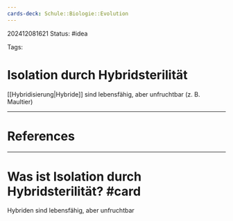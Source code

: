 ```yaml
---
cards-deck: Schule::Biologie::Evolution
---
```

202412081621
Status: #idea

Tags:

# Isolation durch Hybridsterilität
[[Hybridisierung|Hybride]] sind lebensfähig, aber unfruchtbar (z. B. Maultier)


---
# References



---


# Was ist Isolation durch Hybridsterilität? #card 
Hybriden sind lebensfähig, aber unfruchtbar